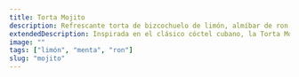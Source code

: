 ```yaml
---
title: Torta Mojito
description: Refrescante torta de bizcochuelo de limón, almíbar de ron y relleno de mousse de menta y limón, inspirada en el famoso cóctel.
extendedDescription: Inspirada en el clásico cóctel cubano, la Torta Mojito es una alternativa refrescante y original. Su sabor a menta y lima está complementado por un toque de ron que le da un giro único. La base es un bizcocho ligero con esencia de menta, que se entremezcla con una crema de lima suave y refrescante. Esta torta se decora con rodajas de lima y hojas de menta fresca, ofreciendo un postre ligero y atractivo, ideal para el verano. Es una opción refrescante y sofisticada para quienes buscan algo diferente en la repostería.
image: ""
tags: ["limón", "menta", "ron"]
slug: "mojito"
---
```

